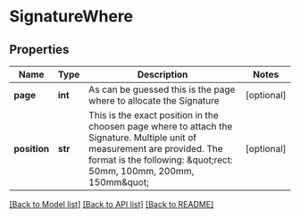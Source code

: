 # SignatureWhere

## Properties
Name | Type | Description | Notes
------------ | ------------- | ------------- | -------------
**page** | **int** | As can be guessed this is the page where to allocate the Signature | [optional] 
**position** | **str** | This is the exact position in the choosen page where to attach the Signature. Multiple unit of measurement are provided. The format is the following: \&quot;rect: 50mm, 100mm, 200mm, 150mm\&quot;  | [optional] 

[[Back to Model list]](../README.md#documentation-for-models) [[Back to API list]](../README.md#documentation-for-api-endpoints) [[Back to README]](../README.md)



